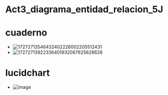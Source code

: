 # Act3_diagrama_entidad_relacion_5J
# cuaderno
- ![17272713546432402226002205512431](https://github.com/user-attachments/assets/ac291c1e-0788-40a8-91cc-066367527294)
- ![17272713922336401932067625628628](https://github.com/user-attachments/assets/1e7d831e-c7eb-4d89-8bbb-c23574e06140)
# lucidchart
- ![image](https://github.com/user-attachments/assets/89682c36-1bdb-446c-bd38-99d612663c70)


